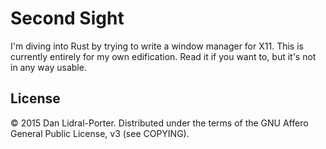 # Second Sight

I'm diving into Rust by trying to write a window manager for X11.
This is currently entirely for my own edification.
Read it if you want to, but it's not in any way usable.

## License

© 2015 Dan Lidral-Porter.
Distributed under the terms of the GNU Affero General Public License, v3 (see COPYING).
